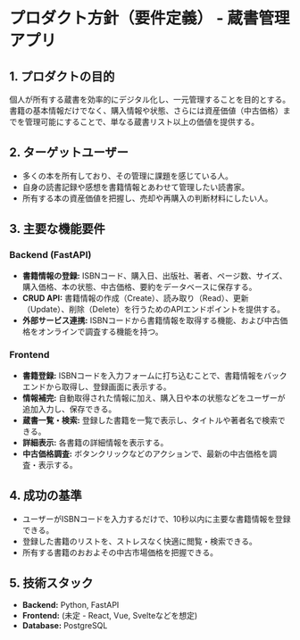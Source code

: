 # プロダクト方針（要件定義） - 蔵書管理アプリ

## 1. プロダクトの目的

個人が所有する蔵書を効率的にデジタル化し、一元管理することを目的とする。書籍の基本情報だけでなく、購入情報や状態、さらには資産価値（中古価格）までを管理可能にすることで、単なる蔵書リスト以上の価値を提供する。

## 2. ターゲットユーザー

- 多くの本を所有しており、その管理に課題を感じている人。
- 自身の読書記録や感想を書籍情報とあわせて管理したい読書家。
- 所有する本の資産価値を把握し、売却や再購入の判断材料にしたい人。

## 3. 主要な機能要件

### Backend (FastAPI)
- **書籍情報の登録:** ISBNコード、購入日、出版社、著者、ページ数、サイズ、購入価格、本の状態、中古価格、要約をデータベースに保存する。
- **CRUD API:** 書籍情報の作成（Create）、読み取り（Read）、更新（Update）、削除（Delete）を行うためのAPIエンドポイントを提供する。
- **外部サービス連携:** ISBNコードから書籍情報を取得する機能、および中古価格をオンラインで調査する機能を持つ。

### Frontend
- **書籍登録:** ISBNコードを入力フォームに打ち込むことで、書籍情報をバックエンドから取得し、登録画面に表示する。
- **情報補完:** 自動取得された情報に加え、購入日や本の状態などをユーザーが追加入力し、保存できる。
- **蔵書一覧・検索:** 登録した書籍を一覧で表示し、タイトルや著者名で検索できる。
- **詳細表示:** 各書籍の詳細情報を表示する。
- **中古価格調査:** ボタンクリックなどのアクションで、最新の中古価格を調査・表示する。

## 4. 成功の基準

- ユーザーがISBNコードを入力するだけで、10秒以内に主要な書籍情報を登録できる。
- 登録した書籍のリストを、ストレスなく快適に閲覧・検索できる。
- 所有する書籍のおおよその中古市場価格を把握できる。

## 5. 技術スタック

- **Backend:** Python, FastAPI
- **Frontend:** (未定 - React, Vue, Svelteなどを想定)
- **Database:** PostgreSQL
